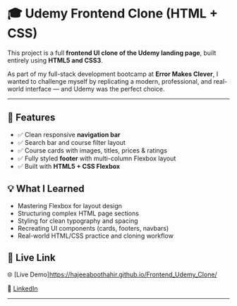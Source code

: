 # 🎓 Udemy Frontend Clone (HTML + CSS)

This project is a full **frontend UI clone of the Udemy landing page**, built entirely using **HTML5 and CSS3**.

As part of my full-stack development bootcamp at **Error Makes Clever**, I wanted to challenge myself by replicating a modern, professional, and real-world interface — and Udemy was the perfect choice.

---

## 🧩 Features

- ✅ Clean responsive **navigation bar**
- ✅ Search bar and course filter layout
- ✅ Course cards with images, titles, prices & ratings
- ✅ Fully styled **footer** with multi-column Flexbox layout
- ✅ Built with **HTML5 + CSS Flexbox**

## 💡 What I Learned

- Mastering Flexbox for layout design
- Structuring complex HTML page sections
- Styling for clean typography and spacing
- Recreating UI components (cards, footers, navbars)
- Real-world HTML/CSS practice and cloning workflow

## 🔗 Live Link

🌐 [Live Demo]https://hajeeaboothahir.github.io/Frontend_Udemy_Clone/


📍 [LinkedIn](https://www.linkedin.com/in/hajee-syed-aboothahir/)  

---
